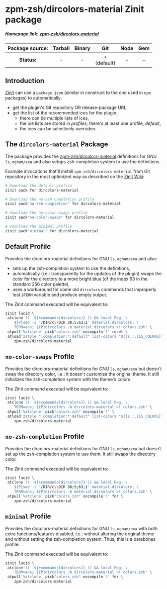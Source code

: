 # zpm-zsh/dircolors-material Zinit package

##### Homepage link: [zpm-zsh/dircolors-material](https://github.com/zpm-zsh/dircolors-material)

| **Package source:** | Tarball | Binary |       Git        | Node | Gem |
| :-----------------: | :-----: | :----: | :--------------: | :--: | :-: |
|     **Status:**     |    -    |   -    | + <br> (default) |  –   |  –  |

## Introduction

[Zinit](https://github.com/zdharma-continuum/zinit) can use a `package.json` (similar in construct to the one used in
`npm` packages) to automatically:

- get the plugin's Git repository OR release-package URL,
- get the list of the recommended ices for the plugin,
  - there can be multiple lists of ices,
  - the ice lists are stored in *profiles*; there's at least one profile, *default*,
  - the ices can be selectively overriden.

## The `dircolors-material` Package

The package provides the [zpm-zsh/dircolors-material](https://github.com/zpm-zsh/dircolors-material) definitions for GNU
`ls`, `ogham/exa` and also setups zsh-completion system to use the definitions.

Example invocations that'll install `zpm-zsh/dircolors-material` from Git repository in the most optimized way as
described on the [Zinit Wiki](https://zdharma-continuum.github.io/zinit/wiki/LS_COLORS-explanation/):

```zsh
# Download the default profile
zinit pack for dircolors-material

# Download the no-zsh-completion profile
zinit pack"no-zsh-completion" for dircolors-material

# Download the no-color-swaps profile
zinit pack"no-color-swaps" for dircolors-material

# Download the minimal profile
zinit pack"minimal" for dircolors-material
```

## Default Profile

Provides the dircolors-material definitions for GNU `ls`, `ogham/exa` and also:

- sets up the zsh-completion system to use the definitions,
- automatically (i.e.: transparently for the updates of the plugin) swaps the color for the directory to a more bright
  blue (of the index 63 in the standard 256 color palette),
- uses a workaround for some old `dircolors` commands that improperly test `$TERM` variable and produce empty output.

The Zinit command executed will be equivalent to:

```zsh
zinit lucid \
 atclone'(( !${+commands[dircolors]} )) && local P=g; \
    ${P}sed -i '/DIR/c\\DIR 38;5;63;1' material.dircolors; \
    TERM=ansi ${P}dircolors -b material.dircolors >! colors.zsh' \
 atpull'%atclone' pick"colors.zsh" nocompile'!' reset \
 atload'zstyle ":completion:*:default" list-colors "${(s.:.)LS_COLORS}";' for \
    zpm-zsh/dircolors-material
```

## `no-color-swaps` Profile

Provides the dircolors-material definitions for GNU `ls`, `ogham/exa` but doesn't swap the directory color, i.e.: it
doesn't customize the original theme. It still initializes the zsh-completion system with the theme's colors.

The Zinit command executed will be equivalent to:

```zsh
zinit lucid \
 atclone'(( !${+commands[dircolors]} )) && local P=g; \
    TERM=ansi ${P}dircolors -b dircolors-material >! colors.zsh' \
 atpull'%atclone' pick"colors.zsh" nocompile'!' \
 atload'zstyle ":completion:*:default" list-colors "${(s.:.)LS_COLORS}";' for \
    zpm-zsh/dircolors-material
```

## `no-zsh-completion` Profile

Provides the dircolors-material definitions for GNU `ls`, `ogham/exa` but doesn't set up the zsh-completion system to
use them. It still swaps the directory color.

The Zinit command executed will be equivalent to:

```zsh
zinit lucid \
 atclone'(( !${+commands[dircolors]} )) && local P=g; \
    ${P}sed -i '/DIR/c\\DIR 38;5;63;1' material.dircolors; \
    TERM=ansi ${P}dircolors -b material.dircolors >! colors.zsh' \
 atpull'%atclone' pick"colors.zsh" nocompile'!' for \
    zpm-zsh/dircolors-material
```

## `minimal` Profile

Provides the dircolors-material definitions for GNU `ls`, `ogham/exa` with both extra functions/features disabled, i.e.:
without altering the original theme and without setting the zsh-completion system. Thus, this is a barebones profile.

The Zinit command executed will be equivalent to:

```zsh
zinit lucid \
 atclone'(( !${+commands[dircolors]} )) && local P=g; \
    TERM=ansi ${P}dircolors -b dircolors-material >! colors.zsh' \
 atpull'%atclone' pick"colors.zsh" nocompile'!' for \
    zpm-zsh/dircolors-material
```

<!-- vim:set ft=markdown tw=80 fo+=an1 autoindent: -->
